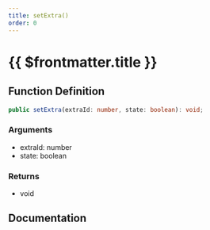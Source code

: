 ```yaml
---
title: setExtra()
order: 0
---
```


# {{ $frontmatter.title }}

## Function Definition

```ts
public setExtra(extraId: number, state: boolean): void;
```

### Arguments

* extraId: number
* state: boolean

### Returns

* void

## Documentation

<!--@include: ./parts/setExtra.md-->
